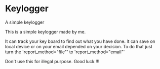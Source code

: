 # Keylogger
A simple keylogger

This is a simple keylogger made by me. 

It can track your key board to find out what you have done. 
It can save on local device or on your email depended on your decision. To do that just turn the 'report_method="file"' to 'report_method="email"'

Don't use this for illegal purpose. Good luck !!!
